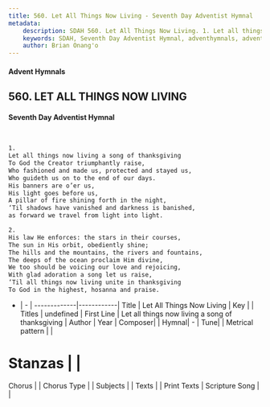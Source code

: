 ```yaml
---
title: 560. Let All Things Now Living - Seventh Day Adventist Hymnal
metadata:
    description: SDAH 560. Let All Things Now Living. 1. Let all things now living a song of thanksgiving To God the Creator triumphantly raise, Who fashioned and made us, protected and stayed us, Who guideth us on to the end of our days. His banners are o’er us, His light goes before us, A pillar of fire shining forth in the night, ‘Til shadows have vanished and darkness is banished, as forward we travel from light into light.
    keywords: SDAH, Seventh Day Adventist Hymnal, adventhymnals, advent hymnals, Let All Things Now Living, Let all things now living a song of thanksgiving 
    author: Brian Onang'o
---
```


#### Advent Hymnals
## 560. LET ALL THINGS NOW LIVING
#### Seventh Day Adventist Hymnal

```txt


1.
Let all things now living a song of thanksgiving
To God the Creator triumphantly raise,
Who fashioned and made us, protected and stayed us,
Who guideth us on to the end of our days.
His banners are o’er us,
His light goes before us,
A pillar of fire shining forth in the night,
‘Til shadows have vanished and darkness is banished,
as forward we travel from light into light.

2.
His law He enforces: the stars in their courses,
The sun in His orbit, obediently shine;
The hills and the mountains, the rivers and fountains,
The deeps of the ocean proclaim Him divine,
We too should be voicing our love and rejoicing,
With glad adoration a song let us raise,
‘Til all things now living unite in thanksgiving
To God in the highest, hosanna and praise.


```

- |   -  |
-------------|------------|
Title | Let All Things Now Living |
Key |  |
Titles | undefined |
First Line | Let all things now living a song of thanksgiving |
Author | 
Year | 
Composer|  |
Hymnal|  - |
Tune|  |
Metrical pattern | |
# Stanzas |  |
Chorus |  |
Chorus Type |  |
Subjects |  |
Texts |  |
Print Texts | 
Scripture Song |  |
  
